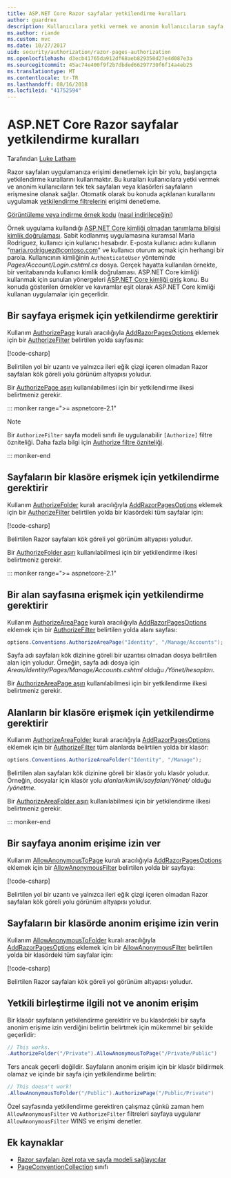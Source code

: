 ```yaml
---
title: ASP.NET Core Razor sayfalar yetkilendirme kuralları
author: guardrex
description: Kullanıcılara yetki vermek ve anonim kullanıcıların sayfa veya sayfaları klasör erişmesine izin veren kuralları ile sayfalarına erişimi denetlemeyi öğrenin.
ms.author: riande
ms.custom: mvc
ms.date: 10/27/2017
uid: security/authorization/razor-pages-authorization
ms.openlocfilehash: d3ecb41765da912df68aeb829350d27e4d087e3a
ms.sourcegitcommit: 45ac74e400f9f2b7dbded66297730f6f14a4eb25
ms.translationtype: MT
ms.contentlocale: tr-TR
ms.lasthandoff: 08/16/2018
ms.locfileid: "41752594"
---
```

# <a name="razor-pages-authorization-conventions-in-aspnet-core"></a>ASP.NET Core Razor sayfalar yetkilendirme kuralları

Tarafından [Luke Latham](https://github.com/guardrex)

Razor sayfaları uygulamanıza erişimi denetlemek için bir yolu, başlangıçta yetkilendirme kurallarını kullanmaktır. Bu kuralları kullanıcılara yetki vermek ve anonim kullanıcıların tek tek sayfaları veya klasörleri sayfaların erişmesine olanak sağlar. Otomatik olarak bu konuda açıklanan kurallarını uygulamak [yetkilendirme filtrelerini](xref:mvc/controllers/filters#authorization-filters) erişimi denetleme.

[Görüntüleme veya indirme örnek kodu](https://github.com/aspnet/Docs/tree/master/aspnetcore/security/authorization/razor-pages-authorization/samples) ([nasıl indirileceğini](xref:tutorials/index#how-to-download-a-sample))

Örnek uygulama kullandığı [ASP.NET Core kimliği olmadan tanımlama bilgisi kimlik doğrulaması](xref:security/authentication/cookie). Sabit kodlanmış uygulamasına kuramsal Maria Rodriguez, kullanıcı için kullanıcı hesabıdır. E-posta kullanıcı adını kullanın "maria.rodriguez@contoso.com" ve kullanıcı oturum açmak için herhangi bir parola. Kullanıcının kimliğinin `AuthenticateUser` yönteminde *Pages/Account/Login.cshtml.cs* dosya. Gerçek hayatta kullanılan örnekte, bir veritabanında kullanıcı kimlik doğrulaması. ASP.NET Core kimliği kullanmak için sunulan yönergeleri [ASP.NET Core kimliği giriş](xref:security/authentication/identity) konu. Bu konuda gösterilen örnekler ve kavramlar eşit olarak ASP.NET Core kimliği kullanan uygulamalar için geçerlidir.

## <a name="require-authorization-to-access-a-page"></a>Bir sayfaya erişmek için yetkilendirme gerektirir

Kullanım [AuthorizePage](/dotnet/api/microsoft.extensions.dependencyinjection.pageconventioncollectionextensions.authorizepage) kuralı aracılığıyla [AddRazorPagesOptions](/dotnet/api/microsoft.extensions.dependencyinjection.mvcrazorpagesmvcbuilderextensions.addrazorpagesoptions) eklemek için bir [AuthorizeFilter](/dotnet/api/microsoft.aspnetcore.mvc.authorization.authorizefilter) belirtilen yolda sayfasına:

[!code-csharp[](razor-pages-authorization/samples/2.x/AuthorizationSample/Startup.cs?name=snippet1&highlight=2,4)]

Belirtilen yol bir uzantı ve yalnızca ileri eğik çizgi içeren olmadan Razor sayfaları kök göreli yolu görünüm altyapısı yoludur.

Bir [AuthorizePage aşırı](/dotnet/api/microsoft.extensions.dependencyinjection.pageconventioncollectionextensions.authorizepage#Microsoft_Extensions_DependencyInjection_PageConventionCollectionExtensions_AuthorizePage_Microsoft_AspNetCore_Mvc_ApplicationModels_PageConventionCollection_System_String_System_String_) kullanılabilmesi için bir yetkilendirme ilkesi belirtmeniz gerekir.

::: moniker range=">= aspnetcore-2.1"

> [!NOTE]
> Bir `AuthorizeFilter` sayfa modeli sınıfı ile uygulanabilir `[Authorize]` filtre özniteliği. Daha fazla bilgi için [Authorize filtre özniteliği](xref:razor-pages/filter#authorize-filter-attribute).

::: moniker-end

## <a name="require-authorization-to-access-a-folder-of-pages"></a>Sayfaların bir klasöre erişmek için yetkilendirme gerektirir

Kullanım [AuthorizeFolder](/dotnet/api/microsoft.extensions.dependencyinjection.pageconventioncollectionextensions.authorizefolder) kuralı aracılığıyla [AddRazorPagesOptions](/dotnet/api/microsoft.extensions.dependencyinjection.mvcrazorpagesmvcbuilderextensions.addrazorpagesoptions) eklemek için bir [AuthorizeFilter](/dotnet/api/microsoft.aspnetcore.mvc.authorization.authorizefilter) belirtilen yolda bir klasördeki tüm sayfalar için:

[!code-csharp[](razor-pages-authorization/samples/2.x/AuthorizationSample/Startup.cs?name=snippet1&highlight=2,5)]

Belirtilen Razor sayfaları kök göreli yol görünüm altyapısı yoludur.

Bir [AuthorizeFolder aşırı](/dotnet/api/microsoft.extensions.dependencyinjection.pageconventioncollectionextensions.authorizefolder#Microsoft_Extensions_DependencyInjection_PageConventionCollectionExtensions_AuthorizeFolder_Microsoft_AspNetCore_Mvc_ApplicationModels_PageConventionCollection_System_String_System_String_) kullanılabilmesi için bir yetkilendirme ilkesi belirtmeniz gerekir.

::: moniker range=">= aspnetcore-2.1"

## <a name="require-authorization-to-access-an-area-page"></a>Bir alan sayfasına erişmek için yetkilendirme gerektirir

Kullanım [AuthorizeAreaPage](/dotnet/api/microsoft.extensions.dependencyinjection.pageconventioncollectionextensions.authorizeareapage) kuralı aracılığıyla [AddRazorPagesOptions](/dotnet/api/microsoft.extensions.dependencyinjection.mvcrazorpagesmvcbuilderextensions.addrazorpagesoptions) eklemek için bir [AuthorizeFilter](/dotnet/api/microsoft.aspnetcore.mvc.authorization.authorizefilter) belirtilen yolda alanı sayfası:

```csharp
options.Conventions.AuthorizeAreaPage("Identity", "/Manage/Accounts");
```

Sayfa adı sayfaları kök dizinine göreli bir uzantısı olmadan dosya belirtilen alan için yoludur. Örneğin, sayfa adı dosya için *Areas/Identity/Pages/Manage/Accounts.cshtml* olduğu */Yönet/hesapları*.

Bir [AuthorizeAreaPage aşırı](/dotnet/api/microsoft.extensions.dependencyinjection.pageconventioncollectionextensions.authorizeareapage#Microsoft_Extensions_DependencyInjection_PageConventionCollectionExtensions_AuthorizeAreaPage_Microsoft_AspNetCore_Mvc_ApplicationModels_PageConventionCollection_System_String_System_String_System_String_) kullanılabilmesi için bir yetkilendirme ilkesi belirtmeniz gerekir.

## <a name="require-authorization-to-access-a-folder-of-areas"></a>Alanların bir klasöre erişmek için yetkilendirme gerektirir

Kullanım [AuthorizeAreaFolder](/dotnet/api/microsoft.extensions.dependencyinjection.pageconventioncollectionextensions.authorizeareafolder) kuralı aracılığıyla [AddRazorPagesOptions](/dotnet/api/microsoft.extensions.dependencyinjection.mvcrazorpagesmvcbuilderextensions.addrazorpagesoptions) eklemek için bir [AuthorizeFilter](/dotnet/api/microsoft.aspnetcore.mvc.authorization.authorizefilter) tüm alanlarda belirtilen yolda bir klasör:

```csharp
options.Conventions.AuthorizeAreaFolder("Identity", "/Manage");
```

Belirtilen alan sayfaları kök dizinine göreli bir klasör yolu klasör yoludur. Örneğin, dosyalar için klasör yolu *alanlar/kimlik/sayfaları/Yönet/* olduğu */yönetme*.

Bir [AuthorizeAreaFolder aşırı](/dotnet/api/microsoft.extensions.dependencyinjection.pageconventioncollectionextensions.authorizeareafolder#Microsoft_Extensions_DependencyInjection_PageConventionCollectionExtensions_AuthorizeAreaFolder_Microsoft_AspNetCore_Mvc_ApplicationModels_PageConventionCollection_System_String_System_String_System_String_) kullanılabilmesi için bir yetkilendirme ilkesi belirtmeniz gerekir.

::: moniker-end

## <a name="allow-anonymous-access-to-a-page"></a>Bir sayfaya anonim erişime izin ver

Kullanım [AllowAnonymousToPage](/dotnet/api/microsoft.extensions.dependencyinjection.pageconventioncollectionextensions.allowanonymoustopage) kuralı aracılığıyla [AddRazorPagesOptions](/dotnet/api/microsoft.extensions.dependencyinjection.mvcrazorpagesmvcbuilderextensions.addrazorpagesoptions) eklemek için bir [AllowAnonymousFilter](/dotnet/api/microsoft.aspnetcore.mvc.authorization.allowanonymousfilter) belirtilen yolda bir sayfaya:

[!code-csharp[](razor-pages-authorization/samples/2.x/AuthorizationSample/Startup.cs?name=snippet1&highlight=2,6)]

Belirtilen yol bir uzantı ve yalnızca ileri eğik çizgi içeren olmadan Razor sayfaları kök göreli yolu görünüm altyapısı yoludur.

## <a name="allow-anonymous-access-to-a-folder-of-pages"></a>Sayfaların bir klasörde anonim erişime izin verin

Kullanım [AllowAnonymousToFolder](/dotnet/api/microsoft.extensions.dependencyinjection.pageconventioncollectionextensions.allowanonymoustofolder) kuralı aracılığıyla [AddRazorPagesOptions](/dotnet/api/microsoft.extensions.dependencyinjection.mvcrazorpagesmvcbuilderextensions.addrazorpagesoptions) eklemek için bir [AllowAnonymousFilter](/dotnet/api/microsoft.aspnetcore.mvc.authorization.allowanonymousfilter) belirtilen yolda bir klasördeki tüm sayfalar için:

[!code-csharp[](razor-pages-authorization/samples/2.x/AuthorizationSample/Startup.cs?name=snippet1&highlight=2,7)]

Belirtilen Razor sayfaları kök göreli yol görünüm altyapısı yoludur.

## <a name="note-on-combining-authorized-and-anonymous-access"></a>Yetkili birleştirme ilgili not ve anonim erişim

Bir klasör sayfaların yetkilendirme gerektirir ve bu klasördeki bir sayfa anonim erişime izin verdiğini belirtin belirtmek için mükemmel bir şekilde geçerlidir:

```csharp
// This works.
.AuthorizeFolder("/Private").AllowAnonymousToPage("/Private/Public")
```

Ters ancak geçerli değildir. Sayfaların anonim erişim için bir klasör bildirmek olamaz ve içinde bir sayfa için yetkilendirme belirtin:

```csharp
// This doesn't work!
.AllowAnonymousToFolder("/Public").AuthorizePage("/Public/Private") 
```

Özel sayfasında yetkilendirme gerektiren çalışmaz çünkü zaman hem `AllowAnonymousFilter` ve `AuthorizeFilter` filtreleri sayfaya uygulanır `AllowAnonymousFilter` WINS ve erişimi denetler.

## <a name="additional-resources"></a>Ek kaynaklar

* [Razor sayfaları özel rota ve sayfa modeli sağlayıcılar](xref:razor-pages/razor-pages-conventions)
* [PageConventionCollection](/dotnet/api/microsoft.aspnetcore.mvc.applicationmodels.pageconventioncollection) sınıfı
